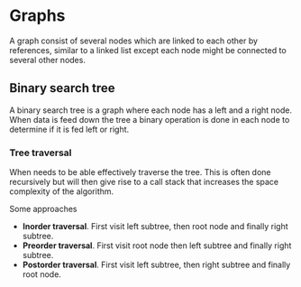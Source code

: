 # Graphs

A graph consist of several nodes which are linked to each other by references,
similar to a linked list except each node might be connected to several other
nodes.

## Binary search tree

A binary search tree is a graph where each node has a left and a right node.
When data is feed down the tree a binary operation is done in each node to
determine if it is fed left or right.

### Tree traversal

When needs to be able effectively traverse the tree. This is often done
recursively but will then give rise to a call stack that increases the space
complexity of the algorithm.

Some approaches

- **Inorder traversal**. First visit left subtree, then root node and finally
  right subtree.
- **Preorder traversal**. First visit root node then left subtree and finally
  right subtree.
- **Postorder traversal**. First visit left subtree, then right subtree and
  finally root node.
